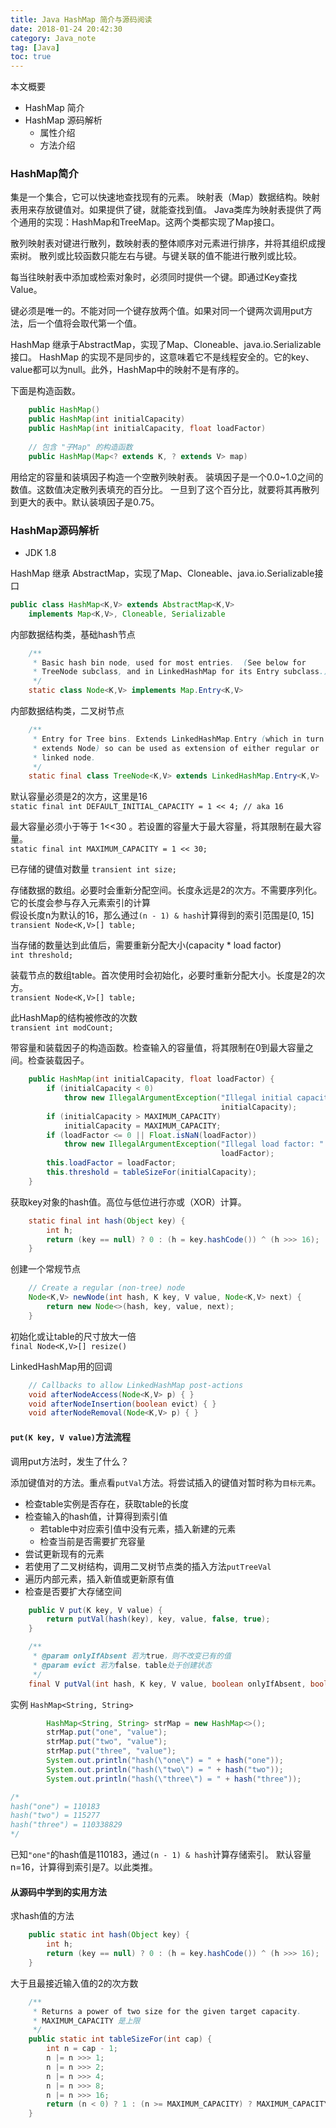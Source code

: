 ```yaml
---
title: Java HashMap 简介与源码阅读
date: 2018-01-24 20:42:30
category: Java_note
tag: [Java]
toc: true
---
```


本文概要
* HashMap 简介
* HashMap 源码解析
    * 属性介绍
    * 方法介绍

### HashMap简介
集是一个集合，它可以快速地查找现有的元素。
映射表（Map）数据结构。映射表用来存放键值对。如果提供了键，就能查找到值。
Java类库为映射表提供了两个通用的实现：HashMap和TreeMap。这两个类都实现了Map接口。

散列映射表对键进行散列，数映射表的整体顺序对元素进行排序，并将其组织成搜索树。
散列或比较函数只能左右与键。与键关联的值不能进行散列或比较。

每当往映射表中添加或检索对象时，必须同时提供一个键。即通过Key查找Value。

键必须是唯一的。不能对同一个键存放两个值。如果对同一个键两次调用put方法，后一个值将会取代第一个值。

HashMap 继承于AbstractMap，实现了Map、Cloneable、java.io.Serializable接口。 
HashMap 的实现不是同步的，这意味着它不是线程安全的。它的key、value都可以为null。此外，HashMap中的映射不是有序的。 

下面是构造函数。
```java
    public HashMap()
    public HashMap(int initialCapacity)
    public HashMap(int initialCapacity, float loadFactor)
    
    // 包含 "子Map" 的构造函数 
    public HashMap(Map<? extends K, ? extends V> map)
```
用给定的容量和装填因子构造一个空散列映射表。
装填因子是一个0.0~1.0之间的数值。这数值决定散列表填充的百分比。
一旦到了这个百分比，就要将其再散列到更大的表中。默认装填因子是0.75。

### HashMap源码解析
* JDK 1.8

HashMap 继承 AbstractMap，实现了Map、Cloneable、java.io.Serializable接口
```java
public class HashMap<K,V> extends AbstractMap<K,V>
    implements Map<K,V>, Cloneable, Serializable
```

内部数据结构类，基础hash节点
```java
    /**
     * Basic hash bin node, used for most entries.  (See below for
     * TreeNode subclass, and in LinkedHashMap for its Entry subclass.)
     */
    static class Node<K,V> implements Map.Entry<K,V> 
```

内部数据结构类，二叉树节点
```java
    /**
     * Entry for Tree bins. Extends LinkedHashMap.Entry (which in turn
     * extends Node) so can be used as extension of either regular or
     * linked node.
     */
    static final class TreeNode<K,V> extends LinkedHashMap.Entry<K,V>
```

默认容量必须是2的次方，这里是16  
`static final int DEFAULT_INITIAL_CAPACITY = 1 << 4; // aka 16`

最大容量必须小于等于 1<<30 。若设置的容量大于最大容量，将其限制在最大容量。  
`static final int MAXIMUM_CAPACITY = 1 << 30;`

已存储的键值对数量
`transient int size;`

存储数据的数组。必要时会重新分配空间。长度永远是2的次方。不需要序列化。  
它的长度会参与存入元素索引的计算  
假设长度n为默认的16，那么通过`(n - 1) & hash`计算得到的索引范围是[0, 15]  
`transient Node<K,V>[] table;`

当存储的数量达到此值后，需要重新分配大小(capacity * load factor)  
`int threshold;`

装载节点的数组table。首次使用时会初始化，必要时重新分配大小。长度是2的次方。  
`transient Node<K,V>[] table;`

此HashMap的结构被修改的次数  
`transient int modCount;`

带容量和装载因子的构造函数。检查输入的容量值，将其限制在0到最大容量之间。检查装载因子。
```java
    public HashMap(int initialCapacity, float loadFactor) {
        if (initialCapacity < 0)
            throw new IllegalArgumentException("Illegal initial capacity: " +
                                               initialCapacity);
        if (initialCapacity > MAXIMUM_CAPACITY)
            initialCapacity = MAXIMUM_CAPACITY;
        if (loadFactor <= 0 || Float.isNaN(loadFactor))
            throw new IllegalArgumentException("Illegal load factor: " +
                                               loadFactor);
        this.loadFactor = loadFactor;
        this.threshold = tableSizeFor(initialCapacity);
    }
```

获取key对象的hash值。高位与低位进行亦或（XOR）计算。
```java
    static final int hash(Object key) {
        int h;
        return (key == null) ? 0 : (h = key.hashCode()) ^ (h >>> 16);
    }
```

创建一个常规节点
```java
    // Create a regular (non-tree) node
    Node<K,V> newNode(int hash, K key, V value, Node<K,V> next) {
        return new Node<>(hash, key, value, next);
    }
```

初始化或让table的尺寸放大一倍  
`final Node<K,V>[] resize()`

LinkedHashMap用的回调
```java
    // Callbacks to allow LinkedHashMap post-actions
    void afterNodeAccess(Node<K,V> p) { }
    void afterNodeInsertion(boolean evict) { }
    void afterNodeRemoval(Node<K,V> p) { }
```

#### `put(K key, V value)`方法流程
调用put方法时，发生了什么？

添加键值对的方法。重点看`putVal`方法。将尝试插入的键值对暂时称为`目标元素`。
* 检查table实例是否存在，获取table的长度
* 检查输入的hash值，计算得到索引值
    * 若table中对应索引值中没有元素，插入新建的元素
    * 检查当前是否需要扩充容量
* 尝试更新现有的元素
* 若使用了二叉树结构，调用二叉树节点类的插入方法`putTreeVal`
* 遍历内部元素，插入新值或更新原有值
* 检查是否要扩大存储空间
```java
    public V put(K key, V value) {
        return putVal(hash(key), key, value, false, true);
    }

    /**
     * @param onlyIfAbsent 若为true，则不改变已有的值
     * @param evict 若为false，table处于创建状态
     */
    final V putVal(int hash, K key, V value, boolean onlyIfAbsent, boolean evict)
```

实例 `HashMap<String, String>`
```java
        HashMap<String, String> strMap = new HashMap<>();
        strMap.put("one", "value");
        strMap.put("two", "value");
        strMap.put("three", "value");
        System.out.println("hash(\"one\") = " + hash("one"));
        System.out.println("hash(\"two\") = " + hash("two"));
        System.out.println("hash(\"three\") = " + hash("three"));

/*
hash("one") = 110183
hash("two") = 115277
hash("three") = 110338829
*/
```
已知`"one"`的hash值是110183，通过`(n - 1) & hash`计算存储索引。
默认容量n=16，计算得到索引是7。以此类推。

#### 从源码中学到的实用方法
求hash值的方法
```java
    public static int hash(Object key) {
        int h;
        return (key == null) ? 0 : (h = key.hashCode()) ^ (h >>> 16);
    }
```

大于且最接近输入值的2的次方数
```java
    /**
     * Returns a power of two size for the given target capacity.
     * MAXIMUM_CAPACITY 是上限
     */
    public static int tableSizeFor(int cap) {
        int n = cap - 1;
        n |= n >>> 1;
        n |= n >>> 2;
        n |= n >>> 4;
        n |= n >>> 8;
        n |= n >>> 16;
        return (n < 0) ? 1 : (n >= MAXIMUM_CAPACITY) ? MAXIMUM_CAPACITY : n + 1;
    }
```
